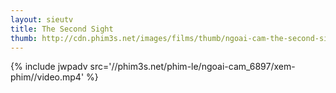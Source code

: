 ```yaml
---
layout: sieutv
title: The Second Sight
thumb: http://cdn.phim3s.net/images/films/thumb/ngoai-cam-the-second-sight-2013.jpg
---
```

{% include jwpadv src='//phim3s.net/phim-le/ngoai-cam_6897/xem-phim//video.mp4' %}